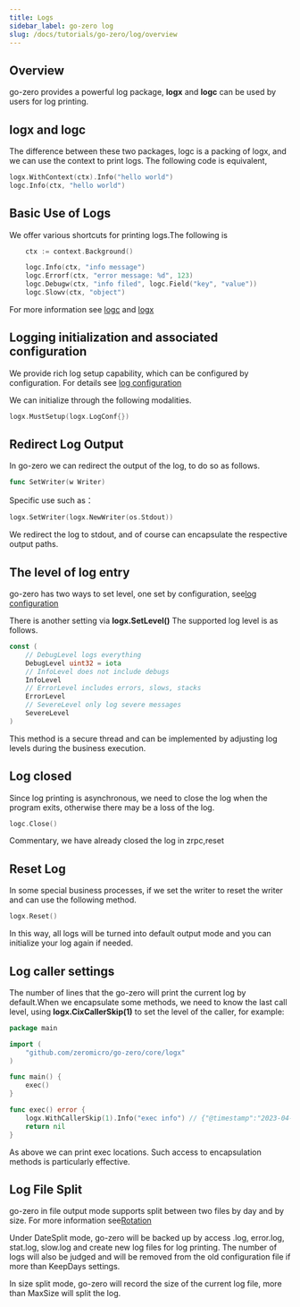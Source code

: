 ```yaml
---
title: Logs
sidebar_label: go-zero log
slug: /docs/tutorials/go-zero/log/overview
---
```


## Overview

go-zero provides a powerful log package, **logx** and **logc** can be used by users for log printing.

## logx and logc

The difference between these two packages, logc is a packing of logx, and we can use the context to print logs. The following code is equivalent,

```go
logx.WithContext(ctx).Info("hello world")
logc.Info(ctx, "hello world")
```

## Basic Use of Logs

We offer various shortcuts for printing logs.The following is

```go
    ctx := context.Background()

    logc.Info(ctx, "info message")
    logc.Errorf(ctx, "error message: %d", 123)
    logc.Debugw(ctx, "info filed", logc.Field("key", "value"))
    logc.Slowv(ctx, "object")
```

For more information see [logc](https://github.com/zeromicro/go-zero/blob/master/core/logc/logs.go) and [logx](https://github.com/zeromicro/go-zero/blob/master/core/logx/logs.go)

## Logging initialization and associated configuration

We provide rich log setup capability, which can be configured by configuration. For details see [log configuration](/docs/tutorials/go-zero/configuration/log)

We can initialize through the following modalities.

```go
logx.MustSetup(logx.LogConf{})
```

## Redirect Log Output

In go-zero we can redirect the output of the log, to do so as follows.

```go
func SetWriter(w Writer)
```

Specific use such as：

```go
logx.SetWriter(logx.NewWriter(os.Stdout))
```

We redirect the log to stdout, and of course can encapsulate the respective output paths.

## The level of log entry

go-zero has two ways to set level, one set by configuration, see[log configuration](/docs/tutorials/go-zero/configuration/log)

There is another setting via **logx.SetLevel()** The supported log level is as follows.

```go
const (
    // DebugLevel logs everything
    DebugLevel uint32 = iota
    // InfoLevel does not include debugs
    InfoLevel
    // ErrorLevel includes errors, slows, stacks
    ErrorLevel
    // SevereLevel only log severe messages
    SevereLevel
)
```

This method is a secure thread and can be implemented by adjusting log levels during the business execution.

## Log closed

Since log printing is asynchronous, we need to close the log when the program exits, otherwise there may be a loss of the log.

```go
logc.Close()
```

Commentary, we have already closed the log in zrpc,reset

## Reset Log

In some special business processes, if we set the writer to reset the writer and can use the following method.

```go
logx.Reset()
```

In this way, all logs will be turned into default output mode and you can initialize your log again if needed.

## Log caller settings

The number of lines that the go-zero will print the current log by default.When we encapsulate some methods, we need to know the last call level, using **logx.CixCallerSkip(1)** to set the level of the caller, for example:

```go
package main

import (
    "github.com/zeromicro/go-zero/core/logx"
)

func main() {
    exec()
}

func exec() error {
    logx.WithCallerSkip(1).Info("exec info") // {"@timestamp":"2023-04-23T17:30:09.962+08:00","caller":"inherit/main.go:8","content":"exec info","level":"info"}
    return nil
}
```

As above we can print exec locations. Such access to encapsulation methods is particularly effective.

## Log File Split

go-zero in file output mode supports split between two files by day and by size. For more information see[Rotation](/docs/tutorials/go-zero/configuration/log)

Under DateSplit mode, go-zero will be backed up by access .log, error.log, stat.log, slow.log and create new log files for log printing. The number of logs will also be judged and will be removed from the old configuration file if more than KeepDays settings.

In size split mode, go-zero will record the size of the current log file, more than MaxSize will split the log.
